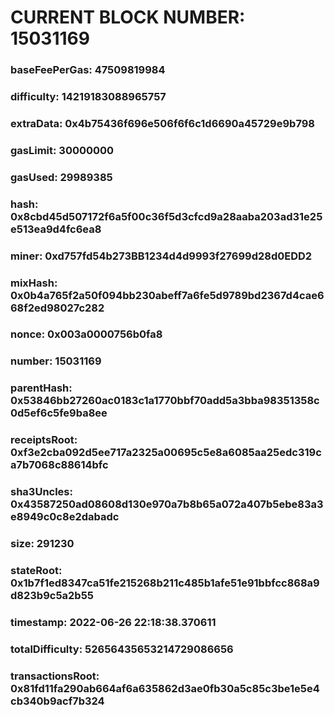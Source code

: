 # CURRENT BLOCK NUMBER: 15031169

### baseFeePerGas: 47509819984
### difficulty: 14219183088965757
### extraData: 0x4b75436f696e506f6f6c1d6690a45729e9b798
### gasLimit: 30000000
### gasUsed: 29989385
### hash: 0x8cbd45d507172f6a5f00c36f5d3cfcd9a28aaba203ad31e25e513ea9d4fc6ea8
### miner: 0xd757fd54b273BB1234d4d9993f27699d28d0EDD2
### mixHash: 0x0b4a765f2a50f094bb230abeff7a6fe5d9789bd2367d4cae668f2ed98027c282
### nonce: 0x003a0000756b0fa8
### number: 15031169
### parentHash: 0x53846bb27260ac0183c1a1770bbf70add5a3bba98351358c0d5ef6c5fe9ba8ee
### receiptsRoot: 0xf3e2cba092d5ee717a2325a00695c5e8a6085aa25edc319ca7b7068c88614bfc
### sha3Uncles: 0x43587250ad08608d130e970a7b8b65a072a407b5ebe83a3e8949c0c8e2dabadc
### size: 291230
### stateRoot: 0x1b7f1ed8347ca51fe215268b211c485b1afe51e91bbfcc868a9d823b9c5a2b55
### timestamp: 2022-06-26 22:18:38.370611
### totalDifficulty: 52656435653214729086656
### transactionsRoot: 0x81fd11fa290ab664af6a635862d3ae0fb30a5c85c3be1e5e4cb340b9acf7b324
